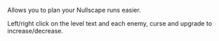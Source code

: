 Allows you to plan your Nullscape runs easier.

Left/right click on the level text and each enemy, curse and upgrade to increase/decrease.
